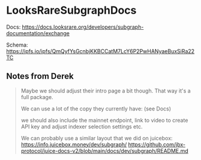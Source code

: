 # LooksRareSubgraphDocs

Docs: https://docs.looksrare.org/developers/subgraph-documentation/exchange

Schema: https://ipfs.io/ipfs/QmQyfYsGcnbjKKBCCatM7LcY6P2PwHANyaeBuxSiRa22TC

## Notes from Derek

> Maybe we should adjust their intro page a bit though. That way it's a full package.
>
> We can use a lot of the copy they currently have: (see Docs)
> 
> we should also include the mainnet endpoint, link to video to create API key and adjust indexer selection settings etc. 
> 
> We can probably use a similar layout that we did on juicebox:
> https://info.juicebox.money/dev/subgraph/
> https://github.com/jbx-protocol/juice-docs-v2/blob/main/docs/dev/subgraph/README.md
